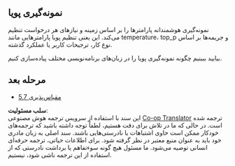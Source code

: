<!--
CO_OP_TRANSLATOR_METADATA:
{
  "original_hash": "3cb0da3badd51d73ab78ebade2827d98",
  "translation_date": "2025-06-12T21:59:35+00:00",
  "source_file": "05-AdvancedTopics/mcp-sampling/README.md",
  "language_code": "fa"
}
-->
## نمونه‌گیری پویا

نمونه‌گیری هوشمندانه پارامترها را بر اساس زمینه و نیازهای هر درخواست تنظیم می‌کند. این یعنی تنظیم پویا پارامترهایی مانند temperature، top_p و جریمه‌ها بر اساس نوع کار، ترجیحات کاربر یا عملکرد گذشته.

بیایید ببینیم چگونه نمونه‌گیری پویا را در زبان‌های برنامه‌نویسی مختلف پیاده‌سازی کنیم.

## مرحله بعد

- [5.7 مقیاس‌پذیری](../mcp-scaling/README.md)

**سلب مسئولیت**:  
این سند با استفاده از سرویس ترجمه هوش مصنوعی [Co-op Translator](https://github.com/Azure/co-op-translator) ترجمه شده است. در حالی که ما در تلاش برای دقت هستیم، لطفاً توجه داشته باشید که ترجمه‌های خودکار ممکن است حاوی اشتباهات یا نادرستی‌هایی باشند. سند اصلی به زبان مادری خود باید به عنوان منبع معتبر در نظر گرفته شود. برای اطلاعات حیاتی، ترجمه حرفه‌ای انسانی توصیه می‌شود. ما مسئول هیچ گونه سوءتفاهم یا برداشت نادرستی که از استفاده از این ترجمه ناشی شود، نیستیم.